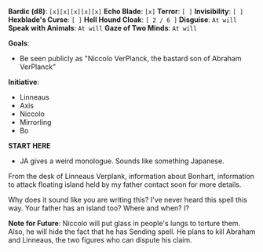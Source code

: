 **Bardic (d8)**: `[x][x][x][x][x]`
**Echo Blade**: `[x]`
**Terror**: `[ ]`
**Invisibility**: `[ ]`
**Hexblade's Curse**: `[ ]`
**Hell Hound Cloak**: `[ 2 / 6 ]`
**Disguise**: `At will`
**Speak with Animals**: `At will`
**Gaze of Two Minds**: `At will`

**Goals**:
- Be seen publicly as "Niccolo VerPlanck, the bastard son of Abraham VerPlanck"

**Initiative**:
- Linneaus
- Axis
- Niccolo
- Mirrorling
- Bo 

**START HERE**
- JA gives a weird monologue. Sounds like something Japanese.

From the desk of Linneaus Verplank, information about Bonhart, information to attack floating island held by my father contact soon for more details.

Why does it sound like you are writing this? I've never heard this spell this way. Your father has an island too? Where and when? I?

**Note for Future**: Niccolo will put glass in people's lungs to torture them. Also, he will hide the fact that he has Sending spell. He plans to kill Abraham and Linneaus, the two figures who can dispute his claim.